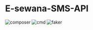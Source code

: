 # E-sewana-SMS-API
![composer](https://github.com/user-attachments/assets/36d346f8-2d0d-418a-966c-17197c7b3b84)
![cmd](https://github.com/user-attachments/assets/509c7035-a8f0-40be-aef4-a302f297c75f)
![faker](https://github.com/user-attachments/assets/dc7d7e7a-5340-4387-962c-7b8632e7e278)
